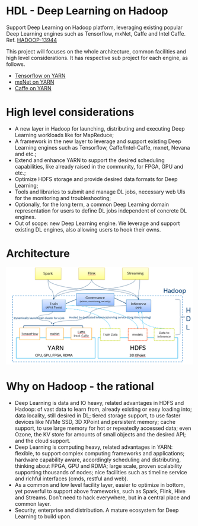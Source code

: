 # HDL - Deep Learning on Hadoop
Support Deep Learning on Hadoop platform, leveraging existing popular Deep Learning engines such as Tensorflow, mxNet, Caffe and Intel Caffe. Ref. [HADOOP-13944](https://issues.apache.org/jira/browse/HADOOP-13944)

This project will focuses on the whole architecture, common facilities and high level considerations. It has respective sub project for each engine, as follows.

* [Tensorflow on YARN](https://github.com/Intel-bigdata/TensorFlowOnYARN)
* [mxNet on YARN](https://github.com/Intel-bigdata/mxnetOnYARN)
* [Caffe on YARN](https://github.com/Intel-bigdata/CaffeOnYARN)

# High level considerations
* A new layer in Hadoop for launching, distributing and executing Deep Learning workloads like for MapReduce;
* A framework in the new layer to leverage and support existing Deep Learning engines such as Tensorflow, Caffe/Intel-Caffe, mxnet, Nevana and etc.;
* Extend and enhance YARN to support the desired scheduling capabilities, like already raised in the community, for FPGA, GPU and etc.;
* Optimize HDFS storage and provide desired data formats for Deep Learning;
* Tools and libraries to submit and manage DL jobs, necessary web UIs for the monitoring and troubleshooting;
* Optionally, for the long term, a common Deep Learning domain representation for users to define DL jobs independent of concrete DL engines.
* Out of scope: new Deep Learning engine. We leverage and support existing DL engines, also allowing users to hook their owns.

# Architecture
![](https://github.com/intel-bigdata/hdl/blob/master/hdl.png)

# Why on Hadoop - the rational
* Deep Learning is data and IO heavy, related advantages in HDFS and Hadoop: of vast data to learn from, already existing or easy loading into; data locality, still desired in DL; tiered storage support, to use faster devices like NVMe SSD, 3D XPoint and persistent memory; cache support, to use large memory for hot or repeatedly accessed data; even Ozone, the KV store for amounts of small objects and the desired API; and the cloud support.
* Deep Learning is computing heavy, related advantages in YARN: flexible, to support complex computing frameworks and applications; hardware capability aware, accordingly scheduling and distributing, thinking about FPGA, GPU and RDMA; large scale, proven scalability supporting thousands of nodes; nice facilities such as timeline service and richful interfaces (cmds, restful and web).
* As a common and low level facility layer, easier to optimize in bottom, yet powerful to support above frameworks, such as Spark, Flink, Hive and Streams. Don’t need to hack everywhere, but in a central place and common layer.
* Security, enterprise and distribution. A mature ecosystem for Deep Learning to build upon.


